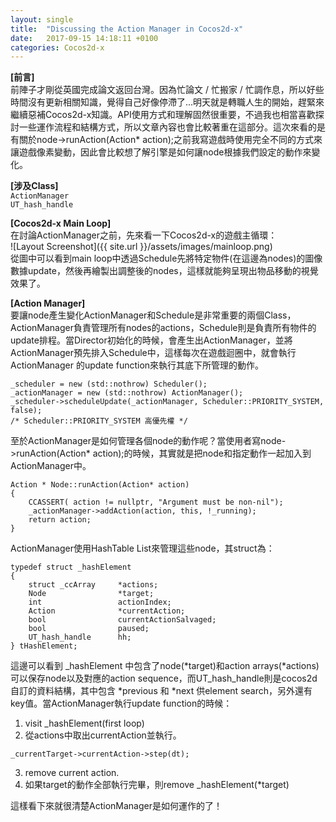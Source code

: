 ```yaml
---
layout: single
title:  "Discussing the Action Manager in Cocos2d-x"
date:   2017-09-15 14:18:11 +0100
categories: Cocos2d-x
---
```

**[前言]**  
前陣子才剛從英國完成論文返回台灣。因為忙論文 / 忙搬家 / 忙調作息，所以好些時間沒有更新相關知識，覺得自己好像停滯了...明天就是轉職人生的開始，趕緊來繼續惡補Cocos2d-x知識。API使用方式和理解固然很重要，不過我也相當喜歡探討一些運作流程和結構方式，所以文章內容也會比較著重在這部分。這次來看的是有關於node->runAction(Action* action);之前我寫遊戲時使用完全不同的方式來讓遊戲像素變動，因此會比較想了解引擎是如何讓node根據我們設定的動作來變化。

**[涉及Class]**  
`ActionManager`  
`UT_hash_handle`  

**[Cocos2d-x Main Loop]**  
在討論ActionManager之前，先來看一下Cocos2d-x的遊戲主循環：  
![Layout Screenshot]({{ site.url }}/assets/images/mainloop.png)  
從圖中可以看到main loop中透過Schedule先將特定物件(在這邊為nodes)的圖像數據update，然後再繪製出調整後的nodes，這樣就能夠呈現出物品移動的視覺效果了。  

**[Action Manager]**  
要讓node產生變化ActionManager和Schedule是非常重要的兩個Class，ActionManager負責管理所有nodes的actions，Schedule則是負責所有物件的update排程。當Director初始化的時候，會產生出ActionManager，並將ActionManager預先排入Schedule中，這樣每次在遊戲迴圈中，就會執行ActionManager 的update function來執行其底下所管理的動作。
```
_scheduler = new (std::nothrow) Scheduler();
_actionManager = new (std::nothrow) ActionManager();
_scheduler->scheduleUpdate(_actionManager, Scheduler::PRIORITY_SYSTEM, false);
/* Scheduler::PRIORITY_SYSTEM 高優先權 */
```

至於ActionManager是如何管理各個node的動作呢？當使用者寫node->runAction(Action* action);的時候，其實就是把node和指定動作一起加入到ActionManager中。  
```
Action * Node::runAction(Action* action)
{
    CCASSERT( action != nullptr, "Argument must be non-nil");
    _actionManager->addAction(action, this, !_running);
    return action;
}
```

ActionManager使用HashTable List來管理這些node，其struct為：  
```
typedef struct _hashElement
{
    struct _ccArray     *actions;
    Node                *target;
    int                 actionIndex;
    Action              *currentAction;
    bool                currentActionSalvaged;
    bool                paused;
    UT_hash_handle      hh;
} tHashElement;
```
這邊可以看到 _hashElement 中包含了node(*target)和action arrays(*actions)可以保存node以及對應的action sequence，而UT_hash_handle則是cocos2d自訂的資料結構，其中包含  *previous 和 *next 供element search，另外還有key值。當ActionManager執行update function的時候：  
1. visit _hashElement(first loop)
2. 從actions中取出currentAction並執行。  
```
_currentTarget->currentAction->step(dt);
```
3. remove current action.
4. 如果target的動作全部執行完畢，則remove _hashElement(*target)

這樣看下來就很清楚ActionManager是如何運作的了！
